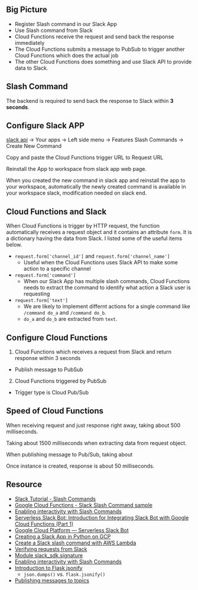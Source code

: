 
## Big Picture

- Register Slash command in our Slack App
- Use Slash command from Slack
- Cloud Functions receive the request and send back the response immediately
- The Cloud Functions submits a message to PubSub to trigger another Cloud Functions which does the actual job
- The other Cloud Functions does something and use Slack API to provide data to Slack.

## Slash Command

The backend is required to send back the response to Slack within **3 seconds**.

## Configure Slack APP

[slack api](https://api.slack.com/) &rarr; Your apps &rarr; Left side menu &rarr; Features Slash Commands &rarr; Create New Command

Copy and paste the Cloud Functions trigger URL to Request URL

Reinstall the App to workspace from slack app web page.

When you created the new command in slack app and reinstall the app to your workspace, automatically the newly created command is available in your workspace slack, modification needed on slack end.

## Cloud Functions and Slack

When Cloud Functions is trigger by HTTP request, the function automatically receives a request object and it contains an attribute `form`. It is a dictionary having the data from Slack. I listed some of the useful items below.

- `request.form['channel_id']` and `request.form['channel_name']`
  - Useful when the Cloud Functions uses Slack API to make some action to a specific channel
- `request.form['command']`
  - When our Slack App has multiple slash commands, Cloud Functions needs to extract the command to identify what action a Slack user is requesting
- `request.form['text']`
  - We are likely to implement differnt actions for a single command like `/command do_a` and `/command do_b`.
  - `do_a` and `do_b` are extracted from `text`.

## Configure Cloud Functions

1. Cloud Functions which receives a request from Slack and return response within 3 seconds
  - Publish message to PubSub
2. Cloud Functions triggered by PubSub
  - Trigger type is Cloud Pub/Sub 

## Speed of Cloud Functions

When receiving request and just response right away, taking about 500 milliseconds.

Taking about 1500 milliseconds when extracting data from request object.

When publishing message to Pub/Sub, taking about

Once instance is created, response is about 50 milliseconds.

## Resource

- [Slack Tutorial - Slash Commands](https://cloud.google.com/functions/docs/tutorials/slack)
- [Google Cloud Functions - Slack Slash Command sample](https://github.com/GoogleCloudPlatform/python-docs-samples/tree/main/functions/slack)
- [Enabling interactivity with Slash Commands](https://api.slack.com/interactivity/slash-commands)
- [Serverless Slack Bot: Introduction for Integrating Slack Bot with Google Cloud Functions (Part 1)](https://medium.com/@chamal.gomes/serverless-slack-bot-introduction-for-integrating-slack-bot-with-google-cloud-functions-part-1-5a7b808a6d49)
- [Google Cloud Platform — Serverless Slack Bot](https://servian.dev/google-cloud-platform-serverless-slack-bot-c3b3d1c43330)
- [Creating a Slack App in Python on GCP](https://lethain.com/creating-slack-app-python/)
- [Create a Slack slash command with AWS Lambda](https://medium.com/@cu_tech/create-a-slack-slash-command-with-aws-lambda-83fb172f9a74)
- [Verifying requests from Slack](https://api.slack.com/authentication/verifying-requests-from-slack)
- [Module slack_sdk.signature](https://slack.dev/python-slack-sdk/api-docs/slack_sdk/signature/index.html)
- [Enabling interactivity with Slash Commands](https://api.slack.com/interactivity/slash-commands#responding_basic_receipt)
- [Introduction to Flask jsonify](https://www.educba.com/flask-jsonify/)
  - `json.dumps()` vs. `flask.jsonify()`
- [Publishing messages to topics](https://cloud.google.com/pubsub/docs/publisher)
